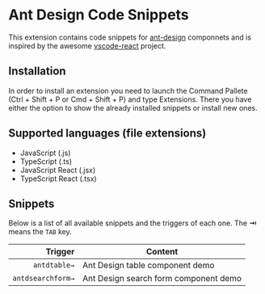 # Ant Design Code Snippets

This extension contains code snippets for [ant-design][ant-design] componnets and is inspired by the awesome [vscode-react][vscode-react] project.

## Installation

In order to install an extension you need to launch the Command Pallete (Ctrl + Shift + P or Cmd + Shift + P) and type Extensions.
There you have either the option to show the already installed snippets or install new ones.

## Supported languages (file extensions)
* JavaScript (.js)
* TypeScript (.ts)
* JavaScript React (.jsx)
* TypeScript React (.tsx)

## Snippets

Below is a list of all available snippets and the triggers of each one. The **⇥** means the `TAB` key.

| Trigger  | Content |
| -------: | ------- |
| `antdtable→`   | Ant Design table component demo |
| `antdsearchform→`  | Ant Design search form component demo |

[ant-design]: https://ant.design/
[vscode-react]: https://github.com/xabikos/vscode-react
